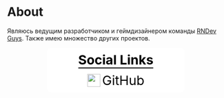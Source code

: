 # About

Являюсь ведущим разработчиком и геймдизайнером команды [RNDev Guys](<../RNDev Guys.md>). Также имею множество других проектов.

<div style="background-color: white; color=black; padding: 10px; border-radius: 10px; color: black; font-size:  30px; display: flex; flex-direction: column; align-items: center; width: 300px; justify-self: center;">
<div style="border-bottom: black solid 2px; font-weight: bold; margin-bottom: 10px;">
Social Links
</div>
<div style="display: flex; align-items: center; gap: 5px;">
<img src="https://upload.wikimedia.org/wikipedia/commons/9/95/Font_Awesome_5_brands_github.svg" width="30" height="30"> <a href="https://github.com/GigaGitCoder" style="text-decoration: none; color: black;">GitHub</a>
</div>
</div>